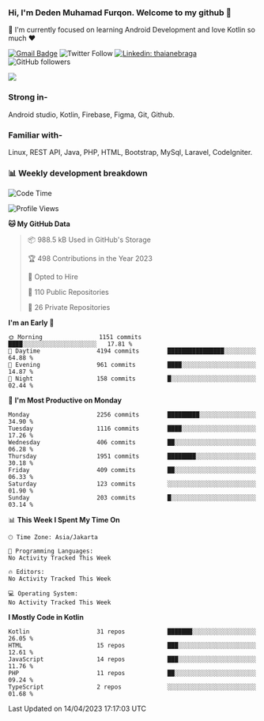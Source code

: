 ### Hi, I'm Deden Muhamad Furqon. Welcome to my github 👋

<!--
**furqoncreative/furqoncreative** is a ✨ _special_ ✨ repository because its `README.md` (this file) appears on your GitHub profile.

Here are some ideas to get you started:

- 🔭 I’m currently working on ...
- 👯 I’m looking to collaborate on ...
- 🤔 I’m looking for help with ...
- 💬 Ask me about ...
- 📫 How to reach me: ...
- 😄 Pronouns: ...
- ⚡ Fun fact: ...
-->

  🌱 I'm currently focused on learning Android Development and love Kotlin so much ❤ 

[![Gmail Badge](https://img.shields.io/badge/-furqoncreative24@gmail.com-c14438?style=flat-square&logo=Gmail&logoColor=white&link=mailto:furqoncreative24@gmail.com)](mailto:furqoncreative24@gmail.com)
![Twitter Follow](https://img.shields.io/twitter/follow/furqoncreative?label=Follow)
[![Linkedin: thaianebraga](https://img.shields.io/badge/-Deden_Muhamad_Furqon-blue?style=flat-square&logo=Linkedin&logoColor=white&link=https://www.linkedin.com/in/anmol-p-singh/)](https://www.linkedin.com/in/furqoncreative/)
![GitHub followers](https://img.shields.io/github/followers/furqoncreative?label=Follow&style=social)

<img src="https://github-readme-stats.sera5-dev.vercel.app/api?username=furqoncreative&hide=stars&show_icons=true&count_private=true&include_all_commits=true&title_color=#008080&icon_color=#008080&hide_border=true" width="">

### Strong in-

Android studio, Kotlin, Firebase, Figma, Git, Github.

### Familiar with-
Linux, REST API, Java, PHP, HTML, Bootstrap, MySql, Laravel, CodeIgniter.

### 📊 Weekly development breakdown

<!--START_SECTION:waka-->
![Code Time](http://img.shields.io/badge/Code%20Time-1%2C284%20hrs%2028%20mins-blue)

![Profile Views](http://img.shields.io/badge/Profile%20Views-0-blue)

**🐱 My GitHub Data** 

> 📦 988.5 kB Used in GitHub's Storage 
 > 
> 🏆 498 Contributions in the Year 2023
 > 
> 💼 Opted to Hire
 > 
> 📜 110 Public Repositories 
 > 
> 🔑 26 Private Repositories 
 > 
**I'm an Early 🐤** 

```text
🌞 Morning                1151 commits        ████░░░░░░░░░░░░░░░░░░░░░   17.81 % 
🌆 Daytime                4194 commits        ████████████████░░░░░░░░░   64.88 % 
🌃 Evening                961 commits         ████░░░░░░░░░░░░░░░░░░░░░   14.87 % 
🌙 Night                  158 commits         █░░░░░░░░░░░░░░░░░░░░░░░░   02.44 % 
```
📅 **I'm Most Productive on Monday** 

```text
Monday                   2256 commits        █████████░░░░░░░░░░░░░░░░   34.90 % 
Tuesday                  1116 commits        ████░░░░░░░░░░░░░░░░░░░░░   17.26 % 
Wednesday                406 commits         ██░░░░░░░░░░░░░░░░░░░░░░░   06.28 % 
Thursday                 1951 commits        ████████░░░░░░░░░░░░░░░░░   30.18 % 
Friday                   409 commits         ██░░░░░░░░░░░░░░░░░░░░░░░   06.33 % 
Saturday                 123 commits         ░░░░░░░░░░░░░░░░░░░░░░░░░   01.90 % 
Sunday                   203 commits         █░░░░░░░░░░░░░░░░░░░░░░░░   03.14 % 
```


📊 **This Week I Spent My Time On** 

```text
🕑︎ Time Zone: Asia/Jakarta

💬 Programming Languages: 
No Activity Tracked This Week

🔥 Editors: 
No Activity Tracked This Week

💻 Operating System: 
No Activity Tracked This Week
```

**I Mostly Code in Kotlin** 

```text
Kotlin                   31 repos            ███████░░░░░░░░░░░░░░░░░░   26.05 % 
HTML                     15 repos            ███░░░░░░░░░░░░░░░░░░░░░░   12.61 % 
JavaScript               14 repos            ███░░░░░░░░░░░░░░░░░░░░░░   11.76 % 
PHP                      11 repos            ██░░░░░░░░░░░░░░░░░░░░░░░   09.24 % 
TypeScript               2 repos             ░░░░░░░░░░░░░░░░░░░░░░░░░   01.68 % 
```




 Last Updated on 14/04/2023 17:17:03 UTC
<!--END_SECTION:waka-->
